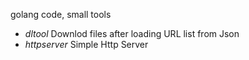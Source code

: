golang code, small tools


* *dltool*  Downlod files after loading URL list from Json
* *httpserver* Simple Http Server
